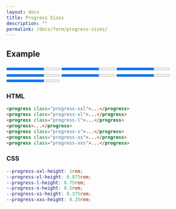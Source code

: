```yaml
---
layout: docs
title: Progress Sizes
description: ""
permalink: /docs/form/progress-sizes/
---
```


## Example

<form>
  <progress class="progress-xxl" value="70" max="100">70%</progress>
  <progress class="progress-xl" value="70" max="100">70%</progress>
  <progress class="progress-l" value="70" max="100">70%</progress>
  <progress value="70" max="100">70%</progress>
  <progress class="progress-s" value="70" max="100">70%</progress>
  <progress class="progress-xs" value="70" max="100">70%</progress>
  <progress class="progress-xxs" value="70" max="100">70%</progress>
</form>

### HTML

```html
<progress class="progress-xxl">...</progress>
<progress class="progress-xl">...</progress>
<progress class="progress-l">...</progress>
<progress>...</progress>
<progress class="progress-s">...</progress>
<progress class="progress-xs">...</progress>
<progress class="progress-xxs">...</progress>
```

### CSS

```scss
--progress-xxl-height: 1rem;
--progress-xl-height: 0.875rem;
--progress-l-height: 0.75rem;
--progress-s-height: 0.5rem;
--progress-xs-height: 0.375rem;
--progress-xxs-height: 0.25rem;
```
